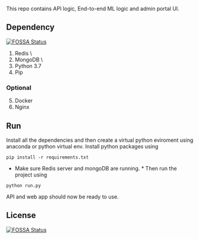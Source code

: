This repo contains API logic, End-to-end ML logic and admin portal UI.
## Dependency
[![FOSSA Status](https://app.fossa.com/api/projects/git%2Bgithub.com%2Fstatefarmuta%2Fapi_ml_admin.svg?type=shield)](https://app.fossa.com/projects/git%2Bgithub.com%2Fstatefarmuta%2Fapi_ml_admin?ref=badge_shield)

1. Redis \
2. MongoDB \
3. Python 3.7
4. Pip
### Optional
5. Docker
6. Nginx

## Run 
Install all the dependencies and then create a virtual python eviroment using anaconda or python virtual env.
Install python packages using

```console
pip install -r requirements.txt
```
* Make sure Redis server and mongoDB are running. *
Then run the project using
```console
python run.py
```
API and web app should now be ready to use.


## License
[![FOSSA Status](https://app.fossa.com/api/projects/git%2Bgithub.com%2Fstatefarmuta%2Fapi_ml_admin.svg?type=large)](https://app.fossa.com/projects/git%2Bgithub.com%2Fstatefarmuta%2Fapi_ml_admin?ref=badge_large)